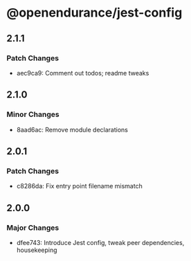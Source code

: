 # @openendurance/jest-config

## 2.1.1

### Patch Changes

-   aec9ca9: Comment out todos; readme tweaks

## 2.1.0

### Minor Changes

-   8aad6ac: Remove module declarations

## 2.0.1

### Patch Changes

-   c8286da: Fix entry point filename mismatch

## 2.0.0

### Major Changes

-   dfee743: Introduce Jest config, tweak peer dependencies, housekeeping
